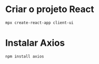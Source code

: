 # Criar o projeto React
```bash
mpx create-react-app client-ui
```

# Instalar Axios
```bash
npm install axios
```
